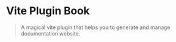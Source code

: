 # Vite Plugin Book

> A magical vite plugin that helps you to generate and manage documentation website.
